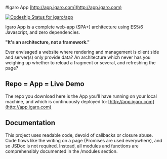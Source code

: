 #Igaro App [http://app.igaro.com](http://app.igaro.com)

[ ![Codeship Status for igaro/app](https://codeship.com/projects/d521e620-04a0-0133-19ae-1a88c4115bd9/status?branch=master)](https://codeship.com/projects/89386)

Igaro App is a complete web-app (SPA+) architecture using ES5/6 Javascript, and zero dependencies.

**"It's an architecture, not a framework."**

Ever envisaged a website where rendering and management is client side and server(s) only provide data? An architecture which never has you weighing up whether to reload a fragment or several, and refreshing the page?

## Repo = App = Live Demo

The repo you download here is the App you'll have running on your local machine, and which is continuously deployed to: [http://app.igaro.com](http://app.igaro.com)

## Documentation

This project uses readable code, devoid of callbacks or closure abuse. Code flows like the writing on a page (Promises are used everywhere), and so JSDoc is not required. Instead, all modules and functions are comprehensibly documented in the /modules section.

